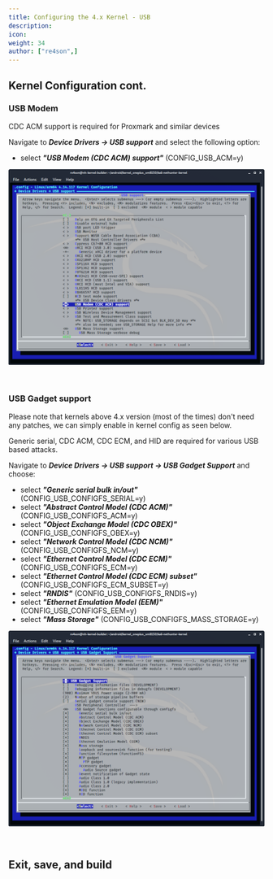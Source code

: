 ```yaml
---
title: Configuring the 4.x Kernel - USB
description:
icon:
weight: 34
author: ["re4son",]
---
```


## Kernel Configuration cont.

### USB Modem

CDC ACM support is required for Proxmark and similar devices

Navigate to ***Device Drivers -> USB support*** and select the following option:

- select ***"USB Modem (CDC ACM) support"***
  (CONFIG_USB_ACM=y)

![](nh-kernel-270-usb-1.png)

&nbsp;

### USB Gadget support

Please note that kernels above 4.x version (most of the times) don't need any patches, we can simply enable in kernel config as seen below.

Generic serial, CDC ACM, CDC ECM, and HID are required for various USB based attacks.

Navigate to ***Device Drivers -> USB support -> USB Gadget Support*** and choose:

- select ***"Generic serial bulk in/out"***
  (CONFIG_USB_CONFIGFS_SERIAL=y)
- select ***"Abstract Control Model (CDC ACM)"***
  (CONFIG_USB_CONFIGFS_ACM=y)
- select ***"Object Exchange Model (CDC OBEX)"***
  (CONFIG_USB_CONFIGFS_OBEX=y)
- select ***"Network Control Model (CDC NCM)"***
  (CONFIG_USB_CONFIGFS_NCM=y)
- select ***"Ethernet Control Model (CDC ECM)"***
  (CONFIG_USB_CONFIGFS_ECM=y)
- select ***"Ethernet Control Model (CDC ECM) subset"***
  (CONFIG_USB_CONFIGFS_ECM_SUBSET=y)
- select ***"RNDIS"***
  (CONFIG_USB_CONFIGFS_RNDIS=y)
- select ***"Ethernet Emulation Model (EEM)"***
  (CONFIG_USB_CONFIGFS_EEM=y)
- select ***"Mass Storage"***
  (CONFIG_USB_CONFIGFS_MASS_STORAGE=y)

![](nh-kernel-280-usb-2.png)

&nbsp;

## Exit, save, and build
